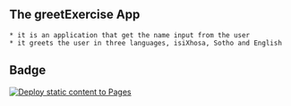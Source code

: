 ## The greetExercise App
    * it is an application that get the name input from the user 
    * it greets the user in three languages, isiXhosa, Sotho and English

 ## Badge
 [![Deploy static content to Pages](https://github.com/tommyshado/greetings2/actions/workflows/static.yml/badge.svg)](https://github.com/tommyshado/greetings2/actions/workflows/static.yml)

